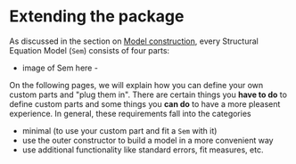 # Extending the package

As discussed in the section on [Model construction](@ref), every Structural Equation Model (`Sem`) consists of four parts:
- image of Sem here -

On the following pages, we will explain how you can define your own custom parts and "plug them in". There are certain things you **have to do** to define custom parts and some things you **can do** to have a more pleasent experience. In general, these requirements fall into the categories
- minimal (to use your custom part and fit a `Sem` with it)
- use the outer constructor to build a model in a more convenient way
- use additional functionality like standard errors, fit measures, etc.